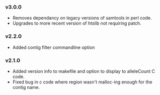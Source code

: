 ### v3.0.0
* Removes dependancy on legacy versions of samtools in perl code.
* Upgrades to more recent version of htslib not requiring patch.

### v2.2.0
* Added contig filter commandline option

### v2.1.0
* Added version info to makefile and option to display to alleleCount C code.
* Fixed bug in c code where region wasn't malloc-ing enough for the contig name.
